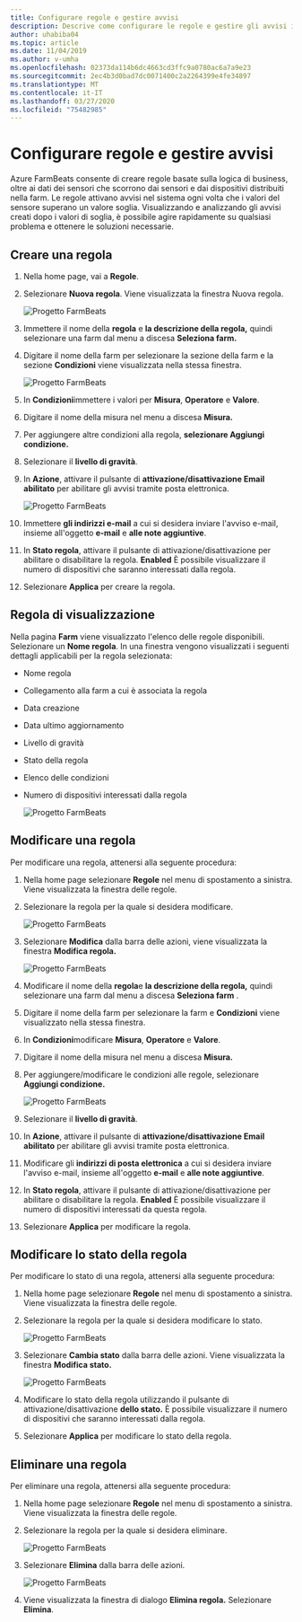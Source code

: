 ```yaml
---
title: Configurare regole e gestire avvisi
description: Descrive come configurare le regole e gestire gli avvisi in FarmBeats
author: uhabiba04
ms.topic: article
ms.date: 11/04/2019
ms.author: v-umha
ms.openlocfilehash: 02373da114b6dc4663cd3ffc9a0780ac6a7a9e23
ms.sourcegitcommit: 2ec4b3d0bad7dc0071400c2a2264399e4fe34897
ms.translationtype: MT
ms.contentlocale: it-IT
ms.lasthandoff: 03/27/2020
ms.locfileid: "75482985"
---
```

# <a name="configure-rules-and-manage-alerts"></a>Configurare regole e gestire avvisi

Azure FarmBeats consente di creare regole basate sulla logica di business, oltre ai dati dei sensori che scorrono dai sensori e dai dispositivi distribuiti nella farm. Le regole attivano avvisi nel sistema ogni volta che i valori del sensore superano un valore soglia. Visualizzando e analizzando gli avvisi creati dopo i valori di soglia, è possibile agire rapidamente su qualsiasi problema e ottenere le soluzioni necessarie.

## <a name="create-rule"></a>Creare una regola

1. Nella home page, vai a **Regole**.
2. Selezionare **Nuova regola**. Viene visualizzata la finestra Nuova regola.

    ![Progetto FarmBeats](./media/configure-rules-and-alerts-in-azure-farmbeats/new-rule-1.png)

3. Immettere il nome della **regola** e **la descrizione della regola,** quindi selezionare una farm dal menu a discesa **Seleziona farm.**
4. Digitare il nome della farm per selezionare la sezione della farm e la sezione **Condizioni** viene visualizzata nella stessa finestra.  

    ![Progetto FarmBeats](./media/configure-rules-and-alerts-in-azure-farmbeats/new-rule-condition-1.png)

5. In **Condizioni**immettere i valori per **Misura**, **Operatore** e **Valore**.
6. Digitare il nome della misura nel menu a discesa **Misura.**
7. Per aggiungere altre condizioni alla regola, **selezionare Aggiungi condizione.**
8. Selezionare il **livello di gravità**.
9. In **Azione**, attivare il pulsante di **attivazione/disattivazione Email abilitato** per abilitare gli avvisi tramite posta elettronica.

    ![Progetto FarmBeats](./media/configure-rules-and-alerts-in-azure-farmbeats/new-rule-email-1.png)

10. Immettere **gli indirizzi e-mail** a cui si desidera inviare l'avviso e-mail, insieme all'oggetto **e-mail** e **alle note aggiuntive**.  
11. In **Stato regola**, attivare il pulsante di attivazione/disattivazione per abilitare o disabilitare la regola. **Enabled**
    È possibile visualizzare il numero di dispositivi che saranno interessati dalla regola.
12. Selezionare **Applica** per creare la regola.

## <a name="view-rule"></a>Regola di visualizzazione

Nella pagina **Farm** viene visualizzato l'elenco delle regole disponibili. Selezionare un **Nome regola**. In una finestra vengono visualizzati i seguenti dettagli applicabili per la regola selezionata:
 - Nome regola
 - Collegamento alla farm a cui è associata la regola
 - Data creazione
 - Data ultimo aggiornamento
 - Livello di gravità
 - Stato della regola
 - Elenco delle condizioni  
 - Numero di dispositivi interessati dalla regola

    ![Progetto FarmBeats](./media/configure-rules-and-alerts-in-azure-farmbeats/view-rule-1.png)

## <a name="edit-rule"></a>Modificare una regola

Per modificare una regola, attenersi alla seguente procedura:

1. Nella home page selezionare **Regole** nel menu di spostamento a sinistra.
   Viene visualizzata la finestra delle regole.
2. Selezionare la regola per la quale si desidera modificare.

    ![Progetto FarmBeats](./media/configure-rules-and-alerts-in-azure-farmbeats/edit-rule-action-bar-1.png)

3. Selezionare **Modifica** dalla barra delle azioni, viene visualizzata la finestra **Modifica regola.**

    ![Progetto FarmBeats](./media/configure-rules-and-alerts-in-azure-farmbeats/edit-rule-one-1.png)

4. Modificare il nome della **regola**e **la descrizione della regola,** quindi selezionare una farm dal menu a discesa **Seleziona farm** .
5. Digitare il nome della farm per selezionare la farm e **Condizioni** viene visualizzato nella stessa finestra.  
6. In **Condizioni**modificare **Misura**, **Operatore** e **Valore**.
7. Digitare il nome della misura nel menu a discesa **Misura.**
8. Per aggiungere/modificare le condizioni alle regole, selezionare **Aggiungi condizione.**

    ![Progetto FarmBeats](./media/configure-rules-and-alerts-in-azure-farmbeats/edit-rule-two-1.png)

9.  Selezionare il **livello di gravità**.  
10. In **Azione**, attivare il pulsante di **attivazione/disattivazione Email abilitato** per abilitare gli avvisi tramite posta elettronica.
11. Modificare gli **indirizzi di posta elettronica** a cui si desidera inviare l'avviso e-mail, insieme all'oggetto **e-mail** e **alle note aggiuntive**.  
12. In **Stato regola**, attivare il pulsante di attivazione/disattivazione per abilitare o disabilitare la regola. **Enabled**
È possibile visualizzare il numero di dispositivi interessati da questa regola.
13. Selezionare **Applica** per modificare la regola.

## <a name="change-rule-status"></a>Modificare lo stato della regola

Per modificare lo stato di una regola, attenersi alla seguente procedura:

1. Nella home page selezionare **Regole** nel menu di spostamento a sinistra. Viene visualizzata la finestra delle regole.
2. Selezionare la regola per la quale si desidera modificare lo stato.

    ![Progetto FarmBeats](./media/configure-rules-and-alerts-in-azure-farmbeats/change-status-rule-action-bar-1.png)

3. Selezionare **Cambia stato** dalla barra delle azioni. Viene visualizzata la finestra **Modifica stato.**

    ![Progetto FarmBeats](./media/configure-rules-and-alerts-in-azure-farmbeats/rule-change-status-1.png)

3. Modificare lo stato della regola utilizzando il pulsante di attivazione/disattivazione **dello stato.**
   È possibile visualizzare il numero di dispositivi che saranno interessati dalla regola.
4. Selezionare **Applica** per modificare lo stato della regola.

## <a name="delete-rule"></a>Eliminare una regola

Per eliminare una regola, attenersi alla seguente procedura:

1. Nella home page selezionare **Regole** nel menu di spostamento a sinistra. Viene visualizzata la finestra delle regole.
2. Selezionare la regola per la quale si desidera eliminare.

    ![Progetto FarmBeats](./media/configure-rules-and-alerts-in-azure-farmbeats/delete-rule-action-bar-1.png)

3. Selezionare **Elimina** dalla barra delle azioni.

    ![Progetto FarmBeats](./media/configure-rules-and-alerts-in-azure-farmbeats/delete-rule-1.png)

4. Viene visualizzata la finestra di dialogo **Elimina regola.** Selezionare **Elimina**.
